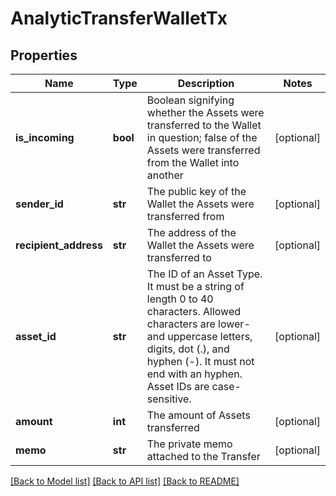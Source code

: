 # AnalyticTransferWalletTx

## Properties
Name | Type | Description | Notes
------------ | ------------- | ------------- | -------------
**is_incoming** | **bool** | Boolean signifying whether the Assets were transferred to the Wallet in question; false of the Assets were transferred from the Wallet into another | [optional] 
**sender_id** | **str** | The public key of the Wallet the Assets were transferred from | [optional] 
**recipient_address** | **str** | The address of the Wallet the Assets were transferred to | [optional] 
**asset_id** | **str** | The ID of an Asset Type. It must be a string of length 0 to 40 characters. Allowed characters are lower- and uppercase letters, digits, dot (.), and hyphen (-). It must not end with an hyphen. Asset IDs are case-sensitive.  | [optional] 
**amount** | **int** | The amount of Assets transferred | [optional] 
**memo** | **str** | The private memo attached to the Transfer | [optional] 

[[Back to Model list]](../README.md#documentation-for-models) [[Back to API list]](../README.md#documentation-for-api-endpoints) [[Back to README]](../README.md)


